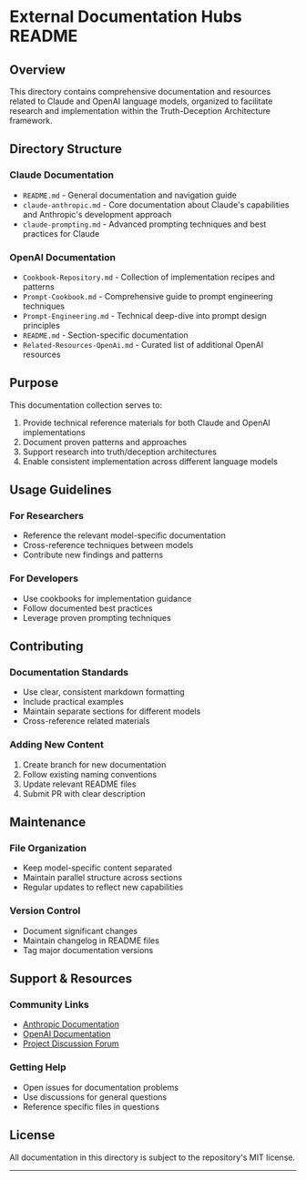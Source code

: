 # External Documentation Hubs README

## Overview

This directory contains comprehensive documentation and resources related to Claude and OpenAI language models, organized to facilitate research and implementation within the Truth-Deception Architecture framework.

## Directory Structure

### Claude Documentation

- `README.md` - General documentation and navigation guide
- `claude-anthropic.md` - Core documentation about Claude's capabilities and Anthropic's development approach
- `claude-prompting.md` - Advanced prompting techniques and best practices for Claude

### OpenAI Documentation
  
- `Cookbook-Repository.md` - Collection of implementation recipes and patterns
- `Prompt-Cookbook.md` - Comprehensive guide to prompt engineering techniques
- `Prompt-Engineering.md` - Technical deep-dive into prompt design principles
- `README.md` - Section-specific documentation
- `Related-Resources-OpenAi.md` - Curated list of additional OpenAI resources

## Purpose

This documentation collection serves to:

1. Provide technical reference materials for both Claude and OpenAI implementations
2. Document proven patterns and approaches
3. Support research into truth/deception architectures
4. Enable consistent implementation across different language models

## Usage Guidelines

### For Researchers

- Reference the relevant model-specific documentation
- Cross-reference techniques between models
- Contribute new findings and patterns

### For Developers

- Use cookbooks for implementation guidance
- Follow documented best practices
- Leverage proven prompting techniques

## Contributing

### Documentation Standards

- Use clear, consistent markdown formatting
- Include practical examples
- Maintain separate sections for different models
- Cross-reference related materials

### Adding New Content

1. Create branch for new documentation
2. Follow existing naming conventions
3. Update relevant README files
4. Submit PR with clear description

## Maintenance

### File Organization

- Keep model-specific content separated
- Maintain parallel structure across sections
- Regular updates to reflect new capabilities

### Version Control

- Document significant changes
- Maintain changelog in README files
- Tag major documentation versions

## Support & Resources

### Community Links

- [Anthropic Documentation](https://docs.anthropic.com/)
- [OpenAI Documentation](https://platform.openai.com/docs)
- [Project Discussion Forum](https://github.com/Exios66/truth-deception-architecture/discussions)

### Getting Help

- Open issues for documentation problems
- Use discussions for general questions
- Reference specific files in questions

## License

All documentation in this directory is subject to the repository's MIT license.

---
